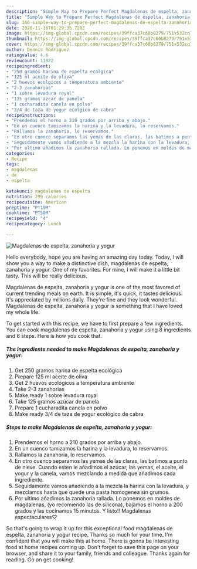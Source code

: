```yaml
---
description: "Simple Way to Prepare Perfect Magdalenas de espelta, zanahoria y yogur"
title: "Simple Way to Prepare Perfect Magdalenas de espelta, zanahoria y yogur"
slug: 166-simple-way-to-prepare-perfect-magdalenas-de-espelta-zanahoria-y-yogur
date: 2020-11-16T01:29:35.728Z
image: https://img-global.cpcdn.com/recipes/39ffca37c60b8279/751x532cq70/magdalenas-de-espelta-zanahoria-y-yogur-foto-principal.jpg
thumbnail: https://img-global.cpcdn.com/recipes/39ffca37c60b8279/751x532cq70/magdalenas-de-espelta-zanahoria-y-yogur-foto-principal.jpg
cover: https://img-global.cpcdn.com/recipes/39ffca37c60b8279/751x532cq70/magdalenas-de-espelta-zanahoria-y-yogur-foto-principal.jpg
author: Dennis Rodriguez
ratingvalue: 4.6
reviewcount: 11822
recipeingredient:
- "250 gramos harina de espelta ecolgica"
- "125 ml aceite de oliva"
- "2 huevos ecolgicos a temperatura ambiente"
- "2-3 zanahorias"
- "1 sobre levadura royal"
- "125 gramos azcar de panela"
- "1 cucharadita canela en polvo"
- "3/4 de taza de yogur ecolgico de cabra"
recipeinstructions:
- "Prendemos el horno a 210 grados por arriba y abajo."
- "En un cuenco tamizamos la harina y la levadura, lo reservamos."
- "Rallamos la zanahoria, lo reservamos."
- "En otro cuenco separamos las yemas de las claras, las batimos a punto de nieve. Cuando esten le añadimos el azúcar, las yemas, el aceite, el yogur y la canela, vamos mezclando a medida que añadimos cada ingrediente."
- "Seguidamente vamos añadiendo a la mezcla la harina con la levadura, y mezclamos hasta que quede una pasta homogenea sin grumos."
- "Por ultimo añadimos la zanahoria rallada. Lo ponemos en moldes de magdalenas, (yo recomiendo las de silicona), bajamos el horno a 200 grados y las cocinamos 15 minutos. Y listo!! Magdalenas espectaculares♡"
categories:
- Recipe
tags:
- magdalenas
- de
- espelta

katakunci: magdalenas de espelta 
nutrition: 299 calories
recipecuisine: American
preptime: "PT19M"
cooktime: "PT50M"
recipeyield: "4"
recipecategory: Lunch

---
```



![Magdalenas de espelta, zanahoria y yogur](https://img-global.cpcdn.com/recipes/39ffca37c60b8279/751x532cq70/magdalenas-de-espelta-zanahoria-y-yogur-foto-principal.jpg)

Hello everybody, hope you are having an amazing day today. Today, I will show you a way to make a distinctive dish, magdalenas de espelta, zanahoria y yogur. One of my favorites. For mine, I will make it a little bit tasty. This will be really delicious.



Magdalenas de espelta, zanahoria y yogur is one of the most favored of current trending meals on earth. It is simple, it's quick, it tastes delicious. It's appreciated by millions daily. They're fine and they look wonderful. Magdalenas de espelta, zanahoria y yogur is something that I have loved my whole life.


To get started with this recipe, we have to first prepare a few ingredients. You can cook magdalenas de espelta, zanahoria y yogur using 8 ingredients and 6 steps. Here is how you cook that.

<!--inarticleads1-->

##### The ingredients needed to make Magdalenas de espelta, zanahoria y yogur:

1. Get 250 gramos harina de espelta ecológica
1. Prepare 125 ml aceite de oliva
1. Get 2 huevos ecológicos a temperatura ambiente
1. Take 2-3 zanahorias
1. Make ready 1 sobre levadura royal
1. Take 125 gramos azúcar de panela
1. Prepare 1 cucharadita canela en polvo
1. Make ready 3/4 de taza de yogur ecológico de cabra




<!--inarticleads2-->

##### Steps to make Magdalenas de espelta, zanahoria y yogur:

1. Prendemos el horno a 210 grados por arriba y abajo.
1. En un cuenco tamizamos la harina y la levadura, lo reservamos.
1. Rallamos la zanahoria, lo reservamos.
1. En otro cuenco separamos las yemas de las claras, las batimos a punto de nieve. Cuando esten le añadimos el azúcar, las yemas, el aceite, el yogur y la canela, vamos mezclando a medida que añadimos cada ingrediente.
1. Seguidamente vamos añadiendo a la mezcla la harina con la levadura, y mezclamos hasta que quede una pasta homogenea sin grumos.
1. Por ultimo añadimos la zanahoria rallada. Lo ponemos en moldes de magdalenas, (yo recomiendo las de silicona), bajamos el horno a 200 grados y las cocinamos 15 minutos. Y listo!! Magdalenas espectaculares♡




So that's going to wrap it up for this exceptional food magdalenas de espelta, zanahoria y yogur recipe. Thanks so much for your time. I'm confident that you will make this at home. There is gonna be interesting food at home recipes coming up. Don't forget to save this page on your browser, and share it to your family, friends and colleague. Thanks again for reading. Go on get cooking!
